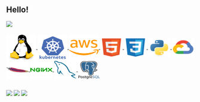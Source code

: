 ## Hello!
<div align="">
  <a href="https://github.com/diogopfrazao">
  <img height="180em" src="https://github-readme-stats.vercel.app/api?username=diogopfrazao&show_icons=true&theme=dark&include_all_commits=true&count_private=true"/>
 
</div>
<div style="display: inline_block"><br>
<img align="center" alt="Diogo-Linux" height="70" width="80" src="https://github.com/devicons/devicon/blob/master/icons/linux/linux-original.svg">
<img align="center" alt="Diogo-Linux" height="70" width="80" src="https://github.com/devicons/devicon/blob/master/icons/kubernetes/kubernetes-plain-wordmark.svg">
<img align="center" alt="Diogo-Aws" height="70" width="80"src="https://github.com/devicons/devicon/blob/master/icons/amazonwebservices/amazonwebservices-plain-wordmark.svg">  
<img align="center" alt="Diogo-HTML" height="50" width="60" src="https://raw.githubusercontent.com/devicons/devicon/master/icons/html5/html5-original.svg">
<img align="center" alt="Diogo-CSS" height="50" width="60" src="https://raw.githubusercontent.com/devicons/devicon/master/icons/css3/css3-original.svg">
<img align="center" alt="Diogo-Python" height="50" width="60" src="https://raw.githubusercontent.com/devicons/devicon/master/icons/python/python-original.svg">
<img align="center" alt="Diogo-Google" height="50" width="60" src="https://github.com/devicons/devicon/blob/master/icons/googlecloud/googlecloud-original.svg">
<img align="center" alt="Diogo-Apache" height="50" width="60" src="https://github.com/devicons/devicon/blob/master/icons/apache/apache-original.svg">
<img align="center" alt="Diogo-Nginx" height="50" width="60" src="https://github.com/devicons/devicon/blob/master/icons/nginx/nginx-original.svg">
<img align="center" alt="Diogo-Mysql" height="50" width="60" src="https://github.com/devicons/devicon/blob/master/icons/mysql/mysql-original.svg">
<img align="center" alt="Diogo-Postgre" height="50" width="60" src="https://github.com/devicons/devicon/blob/master/icons/postgresql/postgresql-original-wordmark.svg">
</div>
   
  ##
 
<div> 
  <a href="https://discord.gg/wagxzStdcR" target="_blank"><img src="https://img.shields.io/badge/Discord-7289DA?style=for-the-badge&logo=discord&logoColor=white" target="_blank"></a> 
  <a href = "mailto:diogopfrazao@gmail.com"><img src="https://img.shields.io/badge/-Gmail-%23333?style=for-the-badge&logo=gmail&logoColor=white" target="_blank"></a>
  <a href="https://www.linkedin.com/in/diogopfrazao" target="_blank"><img src="https://img.shields.io/badge/-LinkedIn-%230077B5?style=for-the-badge&logo=linkedin&logoColor=white" target="_blank"></a> 
 
</div>
